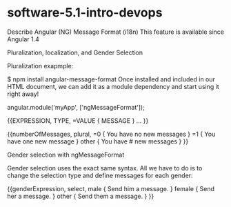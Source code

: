# software-5.1-intro-devops
Describe Angular (NG) Message Format
(i18n)
This feature is available since Angular 1.4

Pluralization, localization, and Gender Selection

Pluralization exapmple:
<ng-pluralize count="numberOfMessages"
              when="{'1': 'You have one new message.',
                     'other': 'You have {} new messages.'}">
</ng-pluralize>


$ npm install angular-message-format
Once installed and included in our HTML document, we can add it as a module dependency and start using it right away!

angular.module('myApp', ['ngMessageFormat']);

{{EXPRESSION, TYPE,
     =VALUE { MESSAGE }
     ...
}}


{{numberOfMessages, plural,
    =0 { You have no new messages }
    =1 { You have one new message }
    other { You have # new messages }
}}


Gender selection with ngMessageFormat

Gender selection uses the exact same syntax. All we have to do is to change the selection type and define messages for each gender:

{{genderExpression, select,
    male { Send him a message. }
    female { Send her a message. }
    other { Send them a message. }
}}